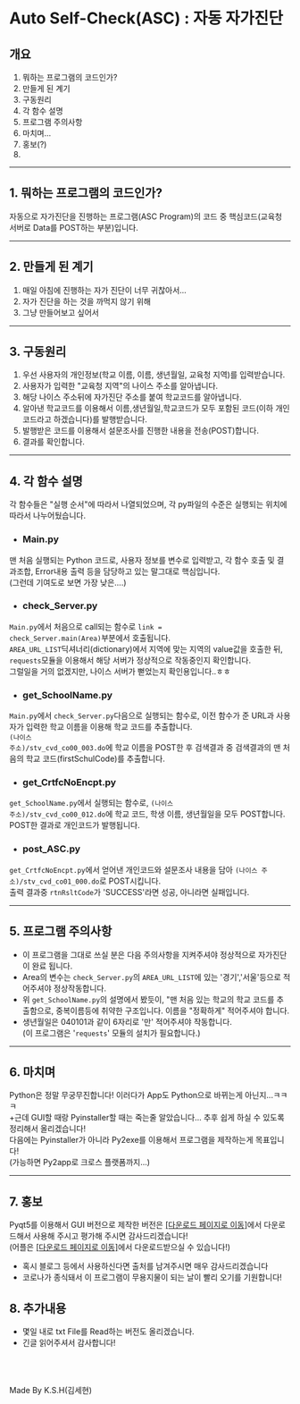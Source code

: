 Auto Self-Check(ASC) : 자동 자가진단
=========
개요
---------

1. 뭐하는 프로그램의 코드인가?
2. 만들게 된 계기
3. 구동원리
4. 각 함수 설명
5. 프로그램 주의사항
6. 마치며...
7. 홍보(?)
8. 

***

## 1. 뭐하는 프로그램의 코드인가?
자동으로 자가진단을 진행하는 프로그램(ASC Program)의 코드 중 핵심코드(교육청 서버로 Data를 POST하는 부분)입니다.

***

## 2. 만들게 된 계기
1. 매일 아침에 진행하는 자가 진단이 너무 귀찮아서...
2. 자가 진단을 하는 것을 까먹지 않기 위해
3. 그냥 만들어보고 싶어서

***

## 3. 구동원리
1. 우선 사용자의 개인정보(학교 이름, 이름, 생년월일, 교육청 지역)를 입력받습니다.
2. 사용자가 입력한 "교육청 지역"의 나이스 주소를 알아냅니다.
3. 해당 나이스 주소뒤에 자가진단 주소를 붙여 학교코드를 알아냅니다.
4. 알아낸 학교코드를 이용해서 이름,생년월일,학교코드가 모두 포함된 코드(이하 개인코드라고 하겠습니다)를 발행받습니다.
5. 발행받은 코드를 이용해서 설문조사를 진행한 내용을 전송(POST)합니다.
6. 결과를 확인합니다.

***

## 4. 각 함수 설명
각 함수들은 "실행 순서"에 따라서 나열되었으며, 각 py파일의 수준은 실행되는 위치에 따라서 나누어뒀습니다.</br>

* ### Main.py
맨 처음 실행되는 Python 코드로, 사용자 정보를 변수로 입력받고, 각 함수 호출 및 결과조합, Error내용 출력 등을 담당하고 있는 말그대로 핵심입니다.</br>
(그런데 기여도로 보면 가장 낮은....)</br>

* ### check_Server.py
<code>Main.py</code>에서 처음으로 call되는 함수로 <code>link = check_Server.main(Area)</code>부분에서 호출됩니다.</br>
<code>AREA_URL_LIST</code>딕셔너리(dictionary)에서 지역에 맞는 지역의 value값을 호출한 뒤, <code>requests</code>모듈을 이용해서 해당 서버가 정상적으로 작동중인지 확인합니다.</br>
그럴일을 거의 없겠지만, 나이스 서버가 뻗었는지 확인용입니다..ㅎㅎ</br>

* ### get_SchoolName.py
<code>Main.py</code>에서 <code>check_Server.py</code>다음으로 실행되는 함수로, 이전 함수가 준 URL과 사용자가 입력한 학교 이름을 이용해 학교 코드를 추출합니다.</br>
<code>(나이스 주소)/stv_cvd_co00_003.do</code>에 학교 이름을 POST한 후 검색결과 중 검색결과의 맨 처음의 학교 코드(firstSchulCode)를 추출합니다.</br>

* ### get_CrtfcNoEncpt.py
<code>get_SchoolName.py</code>에서 실행되는 함수로, <code>(나이스 주소)/stv_cvd_co00_012.do</code>에 학교 코드, 학생 이름, 생년월일을 모두 POST합니다.</br>
POST한 결과로 개인코드가 발행됩니다.</br>

* ### post_ASC.py
<code>get_CrtfcNoEncpt.py</code>에서 얻어낸 개인코드와 설문조사 내용을 담아 <code>(나이스 주소)/stv_cvd_co01_000.do</code>로 POST시킵니다.</br>
출력 결과중 <code>rtnRsltCode</code>가 'SUCCESS'라면 성공, 아니라면 실패입니다.</br>

***

## 5. 프로그램 주의사항
* 이 프로그램을 그대로 쓰실 분은 다음 주의사항을 지켜주셔야 정상적으로 자가진단이 완료 됩니다.</br>
* Area의 변수는 <code>check_Server.py</code>의 <code>AREA_URL_LIST</code>에 있는 '경기','서울'등으로 적어주셔야 정상작동합니다.</br>
* 위 <code>get_SchoolName.py</code>의 설명에서 봤듯이, "맨 처음 있는 학교의 학교 코드를 추출함으로, 중복이름등에 취약한 구조입니다. 이름을 "정확하게" 적어주셔야 합니다.</br>
* 생년월일은 040101과 같이 6자리로 '만' 적어주셔야 작동합니다.</br>
(이 프로그램은 '<code>requests</code>' 모듈의 설치가 필요합니다.)</br>

***

## 6. 마치며
Python은 정말 무궁무진합니다! 이러다가 App도 Python으로 바뀌는게 아닌지...ㅋㅋㅋ</br>
+근데 GUI할 때랑 Pyinstaller할 때는 죽는줄 알았습니다... 추후 쉽게 하실 수 있도록 정리해서 올리겠습니다!</br>
다음에는 Pyinstaller가 아니라 Py2exe를 이용해서 프로그램을 제작하는게 목표입니다!</br>
(가능하면 Py2app로 크로스 플랫폼까지...)</br>

***

## 7. 홍보
Pyqt5를 이용해서 GUI 버전으로 제작한 버전은
[[다운로드 페이지로 이동]](http://acs-program.kro.kr/)에서 다운로드해서 사용해 주시고 평가해 주시면 감사드리겠습니다!</br>
(어플은 [[다운로드 페이지로 이동]](https://onestore.co.kr/userpoc/apps/view?pid=0000750469#)에서 다운로드받으실 수 있습니다!)</br>
+ 혹시 블로그 등에서 사용하신다면 출처를 남겨주시면 매우 감사드리겠습니다</br>
+ 코로나가 종식돼서 이 프로그램이 무용지물이 되는 날이 빨리 오기를 기원합니다!</br>

## 8. 추가내용
* 몇일 내로 txt File를 Read하는 버전도 올리겠습니다.<br>
* 긴글 읽어주셔서 감사합니다!<br>

</br></br></br> Made By K.S.H(김세현)
